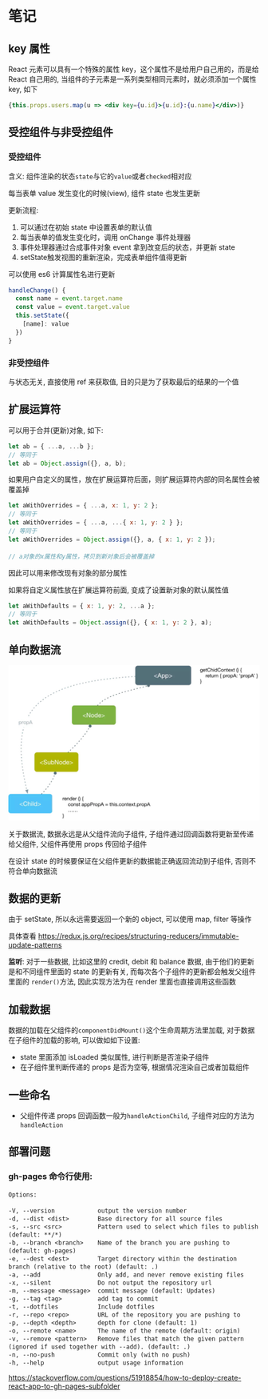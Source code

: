 # 笔记

## key 属性
React 元素可以具有一个特殊的属性 key，这个属性不是给用户自己用的，而是给 React 自己用的, 当组件的子元素是一系列类型相同元素时，就必须添加一个属性 key, 如下

```jsx
{this.props.users.map(u => <div key={u.id}>{u.id}:{u.name}</div>)}
```

## 受控组件与非受控组件

### 受控组件
含义: 组件渲染的状态`state`与它的`value`或者`checked`相对应

每当表单 value 发生变化的时候(view), 组件 state 也发生更新

更新流程:
1. 可以通过在初始 state 中设置表单的默认值
2. 每当表单的值发生变化时，调用 onChange 事件处理器
3. 事件处理器通过合成事件对象 event 拿到改变后的状态，并更新 state
4. setState触发视图的重新渲染，完成表单组件值得更新

可以使用 es6 计算属性名进行更新

```javascript
handleChange() {
  const name = event.target.name
  const value = event.target.value
  this.setState({
    [name]: value
  })
}
```

### 非受控组件

与状态无关, 直接使用 ref 来获取值, 目的只是为了获取最后的结果的一个值

## 扩展运算符

可以用于合并(更新)对象, 如下:
```javascript
let ab = { ...a, ...b };
// 等同于
let ab = Object.assign({}, a, b);
```

如果用户自定义的属性，放在扩展运算符后面，则扩展运算符内部的同名属性会被覆盖掉
```javascript
let aWithOverrides = { ...a, x: 1, y: 2 };
// 等同于
let aWithOverrides = { ...a, ...{ x: 1, y: 2 } };
// 等同于
let aWithOverrides = Object.assign({}, a, { x: 1, y: 2 });

// a对象的x属性和y属性，拷贝到新对象后会被覆盖掉
```
因此可以用来修改现有对象的部分属性

如果将自定义属性放在扩展运算符前面, 变成了设置新对象的默认属性值
```javascript
let aWithDefaults = { x: 1, y: 2, ...a };
// 等同于
let aWithDefaults = Object.assign({}, { x: 1, y: 2 }, a);
```

## 单向数据流

![单向数据流](react组件传递.jpeg)

关于数据流, 数据永远是从父组件流向子组件, 子组件通过回调函数将更新至传递给父组件, 父组件再使用 props 传回给子组件

在设计 state 的时候要保证在父组件更新的数据能正确返回流动到子组件, 否则不符合单向数据流

## 数据的更新

由于 setState, 所以永远需要返回一个新的 object, 可以使用 map, filter 等操作

具体查看 https://redux.js.org/recipes/structuring-reducers/immutable-update-patterns

**监听**: 对于一些数据, 比如这里的 credit, debit 和 balance 数据, 由于他们的更新是和不同组件里面的 state 的更新有关, 而每次各个子组件的更新都会触发父组件里面的 `render()`方法, 因此实现方法为在 render 里面也直接调用这些函数

## 加载数据

数据的加载在父组件的`componentDidMount()`这个生命周期方法里加载, 对于数据在子组件的加载的影响, 可以做如如下设置:
- state 里面添加 isLoaded 类似属性, 进行判断是否渲染子组件
- 在子组件里判断传递的 props 是否为空等, 根据情况渲染自己或者加载组件

## 一些命名
- 父组件传递 props 回调函数一般为`handleActionChild`, 子组件对应的方法为`handleAction`

## 部署问题

### gh-pages 命令行使用:

```
Options:

-V, --version            output the version number
-d, --dist <dist>        Base directory for all source files
-s, --src <src>          Pattern used to select which files to publish (default: **/*)
-b, --branch <branch>    Name of the branch you are pushing to (default: gh-pages)
-e, --dest <dest>        Target directory within the destination branch (relative to the root) (default: .)
-a, --add                Only add, and never remove existing files
-x, --silent             Do not output the repository url
-m, --message <message>  commit message (default: Updates)
-g, --tag <tag>          add tag to commit
-t, --dotfiles           Include dotfiles
-r, --repo <repo>        URL of the repository you are pushing to
-p, --depth <depth>      depth for clone (default: 1)
-o, --remote <name>      The name of the remote (default: origin)
-v, --remove <pattern>   Remove files that match the given pattern (ignored if used together with --add). (default: .)
-n, --no-push            Commit only (with no push)
-h, --help               output usage information
```

https://stackoverflow.com/questions/51918854/how-to-deploy-create-react-app-to-gh-pages-subfolder